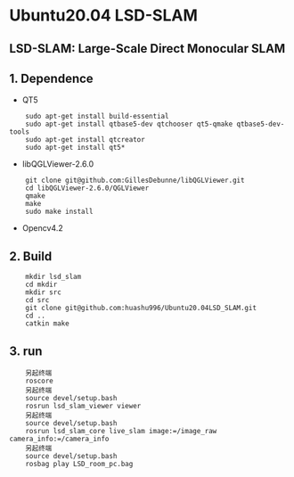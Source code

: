 # Ubuntu20.04 LSD-SLAM
## LSD-SLAM: Large-Scale Direct Monocular SLAM
## 1. Dependence
- QT5
```
	sudo apt-get install build-essential
	sudo apt-get install qtbase5-dev qtchooser qt5-qmake qtbase5-dev-tools
	sudo apt-get install qtcreator
	sudo apt-get install qt5*
```
	
- libQGLViewer-2.6.0
```
	git clone git@github.com:GillesDebunne/libQGLViewer.git
	cd libQGLViewer-2.6.0/QGLViewer
	qmake
	make
	sudo make install
```
- Opencv4.2

## 2. Build
```
	mkdir lsd_slam
	cd mkdir
	mkdir src
	cd src
	git clone git@github.com:huashu996/Ubuntu20.04LSD_SLAM.git
	cd ..
	catkin make
```
## 3. run
```
    另起终端
    roscore
    另起终端
    source devel/setup.bash	
    rosrun lsd_slam_viewer viewer
    另起终端
    source devel/setup.bash
    rosrun lsd_slam_core live_slam image:=/image_raw camera_info:=/camera_info
    另起终端   
    source devel/setup.bash 
    rosbag play LSD_room_pc.bag
```

